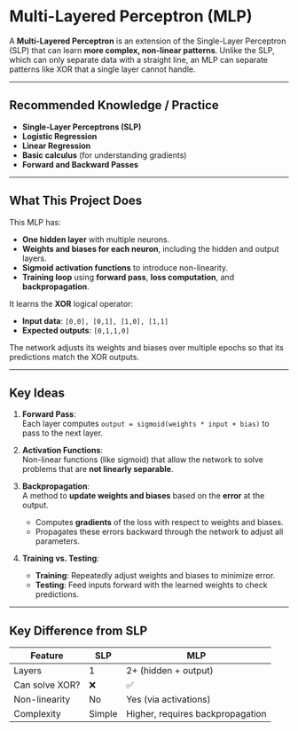 # Multi-Layered Perceptron (MLP)

A **Multi-Layered Perceptron** is an extension of the Single-Layer Perceptron (SLP) that can learn **more complex, non-linear patterns**. Unlike the SLP, which can only separate data with a straight line, an MLP can separate patterns like XOR that a single layer cannot handle.  

---

## Recommended Knowledge / Practice

- **Single-Layer Perceptrons (SLP)**  
- **Logistic Regression**  
- **Linear Regression**  
- **Basic calculus** (for understanding gradients)  
- **Forward and Backward Passes**  

---

## What This Project Does

This MLP has:

- **One hidden layer** with multiple neurons.  
- **Weights and biases for each neuron**, including the hidden and output layers.  
- **Sigmoid activation functions** to introduce non-linearity.  
- **Training loop** using **forward pass**, **loss computation**, and **backpropagation**.  

It learns the **XOR** logical operator:

- **Input data**: `[0,0], [0,1], [1,0], [1,1]`  
- **Expected outputs**: `[0,1,1,0]`  

The network adjusts its weights and biases over multiple epochs so that its predictions match the XOR outputs.

---

## Key Ideas

1. **Forward Pass**:  
   Each layer computes `output = sigmoid(weights * input + bias)` to pass to the next layer.  

2. **Activation Functions**:  
   Non-linear functions (like sigmoid) that allow the network to solve problems that are **not linearly separable**.  

3. **Backpropagation**:  
   A method to **update weights and biases** based on the **error** at the output.  
   - Computes **gradients** of the loss with respect to weights and biases.  
   - Propagates these errors backward through the network to adjust all parameters.  

4. **Training vs. Testing**:  
   - **Training**: Repeatedly adjust weights and biases to minimize error.  
   - **Testing**: Feed inputs forward with the learned weights to check predictions.  

---

## Key Difference from SLP

| Feature | SLP | MLP |
|---------|-----|-----|
| Layers | 1 | 2+ (hidden + output) |
| Can solve XOR? | ❌ | ✅ |
| Non-linearity | No | Yes (via activations) |
| Complexity | Simple | Higher, requires backpropagation |
